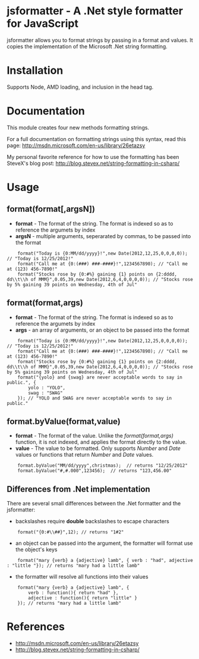 jsformatter - A .Net style formatter for JavaScript
===========
jsformatter allows you to format strings by passing in a format and values.  It copies the implementation of the Microsoft .Net string formatting.


Installation
============
Supports Node, AMD loading, and inclusion in the head tag.

Documentation
=============
This module creates four new methods formatting strings.

For a full documentation on formatting strings using this syntax, read this page: http://msdn.microsoft.com/en-us/library/26etazsy

My personal favorite reference for how to use the formatting has been SteveX's blog post: http://blog.stevex.net/string-formatting-in-csharp/

Usage
=====

format(format[,argsN])
--------------------------------

 * **format** - The format of the string.  The format is indexed so as to reference the argumets by index
 * **argsN** - multiple arguments, seperarated by commas, to be passed into the format

```
	format("Today is {0:MM/dd/yyyy}!",new Date(2012,12,25,0,0,0,0)); // "Today is 12/25/2012!"
	format("Call me at {0:(###) ###-####}!",1234567890); // "Call me at (123) 456-7890!"
	format("Stocks rose by {0:#%} gaining {1} points on {2:dddd, dd\\t\\h of MMM}",0.05,39,new Date(2012,6,4,0,0,0,0)); // "Stocks rose by 5% gaining 39 points on Wednesday, 4th of Jul"
```

format(format,args)
--------------------------------

 * **format** - The format of the string.  The format is indexed so as to reference the argumets by index
 * **args** - an array of arguments, or an object to be passed into the format

```
	format("Today is {0:MM/dd/yyyy}!",new Date(2012,12,25,0,0,0,0)); // "Today is 12/25/2012!"
	format("Call me at {0:(###) ###-####}!",1234567890); // "Call me at (123) 456-7890!"
	format("Stocks rose by {0:#%} gaining {1} points on {2:dddd, dd\\t\\h of MMM}",0.05,39,new Date(2012,6,4,0,0,0,0)); // "Stocks rose by 5% gaining 39 points on Wednesday, 4th of Jul"
	format("{yolo} and {swag} are never acceptable words to say in public.", {
		yolo : "YOLO",
		swag : "SWAG"
	}); // "YOLO and SWAG are never acceptable words to say in public."
```

format.byValue(format,value)
-----------------------------------

 * **format** - The format of the value.  Unlike the *format(format,args)* function, it is not indexed, and applies the format directly to the value.
 * **value** - The value to be formatted.  Only supports *Number* and *Date* values or functions that return *Number* and *Date* values.

```
	format.byValue("MM/dd/yyyy",christmas);  // returns "12/25/2012"
	format.byValue("#,#.000",123456);  // returns "123,456.00"
```


Differences from .Net implementation
------------------------------------

There are several small differences between the .Net formatter and the jsformatter:

* backslashes require **double** backslashes to escape characters

```
	format("{0:#\\##}",12); // returns "1#2"
```

* an object can be passed into the argument, the formatter will format use the object's keys

```
	format("mary {verb} a {adjective} lamb", { verb : "had", adjective : "little "}); // returns "mary had a little lamb"
```

* the formatter will resolve all functions into their values

```
	format("mary {verb} a {adjective} lamb", {
		verb : function(){ return "had" },
		adjective : function(){ return "little" }
	}); // returns "mary had a little lamb"
```

References
==========

* http://msdn.microsoft.com/en-us/library/26etazsy
* http://blog.stevex.net/string-formatting-in-csharp/
